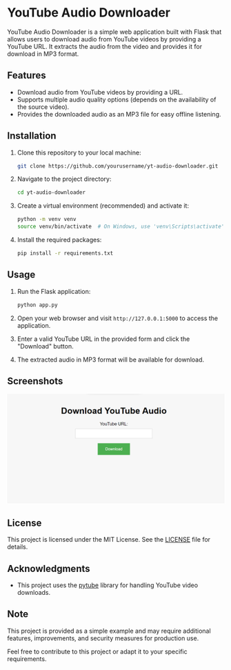 # YouTube Audio Downloader

YouTube Audio Downloader is a simple web application built with Flask that allows users to download audio from YouTube videos by providing a YouTube URL. It extracts the audio from the video and provides it for download in MP3 format.

## Features

- Download audio from YouTube videos by providing a URL.
- Supports multiple audio quality options (depends on the availability of the source video).
- Provides the downloaded audio as an MP3 file for easy offline listening.

## Installation

1. Clone this repository to your local machine:

   ```bash
   git clone https://github.com/yourusername/yt-audio-downloader.git
   ```

2. Navigate to the project directory:

   ```bash
   cd yt-audio-downloader
   ```

3. Create a virtual environment (recommended) and activate it:

   ```bash
   python -m venv venv
   source venv/bin/activate  # On Windows, use 'venv\Scripts\activate'
   ```

4. Install the required packages:

   ```bash
   pip install -r requirements.txt
   ```

## Usage

1. Run the Flask application:

   ```bash
   python app.py
   ```

2. Open your web browser and visit `http://127.0.0.1:5000` to access the application.

3. Enter a valid YouTube URL in the provided form and click the "Download" button.

4. The extracted audio in MP3 format will be available for download.

## Screenshots

![Screenshot](screenshot\img1.png)

## License

This project is licensed under the MIT License. See the [LICENSE](LICENSE) file for details.

## Acknowledgments

- This project uses the [pytube](https://github.com/pytube/pytube) library for handling YouTube video downloads.

## Note

This project is provided as a simple example and may require additional features, improvements, and security measures for production use.

Feel free to contribute to this project or adapt it to your specific requirements.
